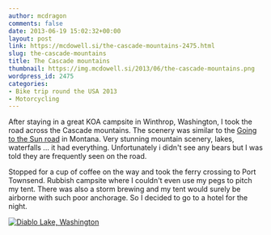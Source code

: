 ```yaml
---
author: mcdragon
comments: false
date: 2013-06-19 15:02:32+00:00
layout: post
link: https://mcdowell.si/the-cascade-mountains-2475.html
slug: the-cascade-mountains
title: The Cascade mountains
thumbnail: https://img.mcdowell.si/2013/06/the-cascade-mountains.png
wordpress_id: 2475
categories:
- Bike trip round the USA 2013
- Motorcycling
---
```


After staying in a great KOA campsite in Winthrop, Washington, I took the road across the Cascade mountains. The scenery was similar to the [Going to the Sun road](http://en.wikipedia.org/wiki/Going-to-the-Sun_Road) in Montana. Very stunning mountain scenery, lakes, waterfalls ... it had everything. Unfortunately i didn't see any bears but I was told they are frequently seen on the road.

Stopped for a cup of coffee on the way and took the ferry crossing to Port Townsend. Rubbish campsite where I couldn't even use my pegs to pitch my tent. There was also a storm brewing and my tent would surely be airborne with such poor anchorage. So I decided to go to a hotel for the night.

[![Diablo Lake, Washington](https://img.mcdowell.si/2013/06/wpid-20130618_0918391-1.jpg "Diablo Lake, Washington")](https://img.mcdowell.si/2013/06/wpid-20130618_0918391-1.jpg)
